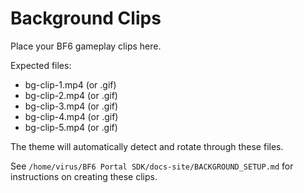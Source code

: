 # Background Clips

Place your BF6 gameplay clips here.

Expected files:
- bg-clip-1.mp4 (or .gif)
- bg-clip-2.mp4 (or .gif)
- bg-clip-3.mp4 (or .gif)
- bg-clip-4.mp4 (or .gif)
- bg-clip-5.mp4 (or .gif)

The theme will automatically detect and rotate through these files.

See `/home/virus/BF6 Portal SDK/docs-site/BACKGROUND_SETUP.md` for instructions on creating these clips.
